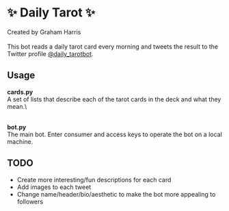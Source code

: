 # ✨ Daily Tarot ✨

Created by Graham Harris \
\
This bot reads a daily tarot card every morning and tweets the result to the Twitter profile [@daily_tarotbot](https://twitter.com/daily_tarotbot).

## Usage

**cards.py**\
A set of lists that describe each of the tarot cards in the deck and what they mean.\

\
**bot.py**\
The main bot. Enter consumer and access keys to operate the bot on a local machine.

## TODO
<ul>
  <li>Create more interesting/fun descriptions for each card</li>
  <li>Add images to each tweet</li>
  <li>Change name/header/bio/aesthetic to make the bot more appealing to followers</li>
</ul>

